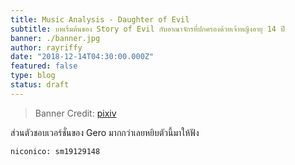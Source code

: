 ```yaml
---
title: Music Analysis - Daughter of Evil
subtitle: บทเริ่มต้นของ Story of Evil กับอาณาจักรที่ปกครองด้วยเจ้าหญิงอายุ 14 ปี
banner: ./banner.jpg
author: rayriffy
date: "2018-12-14T04:30:00.000Z"
featured: false
type: blog
status: draft
---
```


> Banner Credit: [pixiv](https://www.pixiv.net/member_illust.php?mode=medium&illust_id=40246102)

ส่วนตัวชอบเวอร์ชั่นของ Gero มากกว่าเลยหยิบตัวนี้มาให้ฟัง

`niconico: sm19129148`
